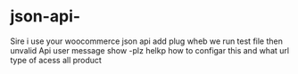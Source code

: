 json-api-
=========

Sire i use your woocommerce json api add plug wheb we run test file then unvalid Api user message show -plz helkp how to configar this and what url type of acess all product 

